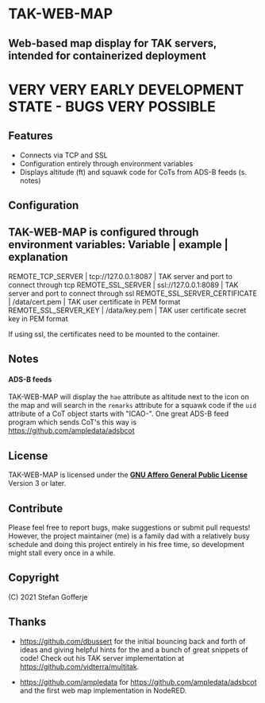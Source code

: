 # TAK-WEB-MAP
## Web-based map display for TAK servers, intended for containerized deployment

# VERY VERY EARLY DEVELOPMENT STATE - BUGS VERY POSSIBLE

## Features
- Connects via TCP and SSL
- Configuration entirely through environment variables
- Displays altitude (ft) and squawk code for CoTs from ADS-B feeds (s. notes)

## Configuration
TAK-WEB-MAP is configured through environment variables:
 Variable | example | explanation
---
 REMOTE_TCP_SERVER | tcp://127.0.0.1:8087 | TAK server and port to connect through tcp
 REMOTE_SSL_SERVER | ssl://127.0.0.1:8089 | TAK server and port to connect through ssl
 REMOTE_SSL_SERVER_CERTIFICATE | /data/cert.pem | TAK user certificate in PEM format
 REMOTE_SSL_SERVER_KEY | /data/key.pem | TAK user certificate secret key in PEM format

If using ssl, the certificates need to be mounted to the container.

## Notes
#### ADS-B feeds
TAK-WEB-MAP will display the `hae` attribute as altitude next to the icon on the map and will search in the `remarks` attribute for a squawk code if the `uid` attribute of a CoT object starts with "ICAO-". One great ADS-B feed program which sends CoT's this way is https://github.com/ampledata/adsbcot

## License
TAK-WEB-MAP is licensed under the [**GNU Affero General Public License**](https://www.gnu.org/licenses/agpl-3.0.en.html) Version 3 or later.

## Contribute
Please feel free to report bugs, make suggestions or submit pull requests! However, the project maintainer (me) is a family dad with a relatively busy schedule and doing this project entirely in his free time, so development might stall every once in a while.

## Copyright
(C) 2021 Stefan Gofferje

## Thanks
- https://github.com/dbussert for the initial bouncing back and forth of ideas and giving helpful hints for the and a bunch of great snippets of code! Check out his TAK server implementation at https://github.com/vidterra/multitak.

- https://github.com/ampledata for https://github.com/ampledata/adsbcot and the first web map implementation in NodeRED.
